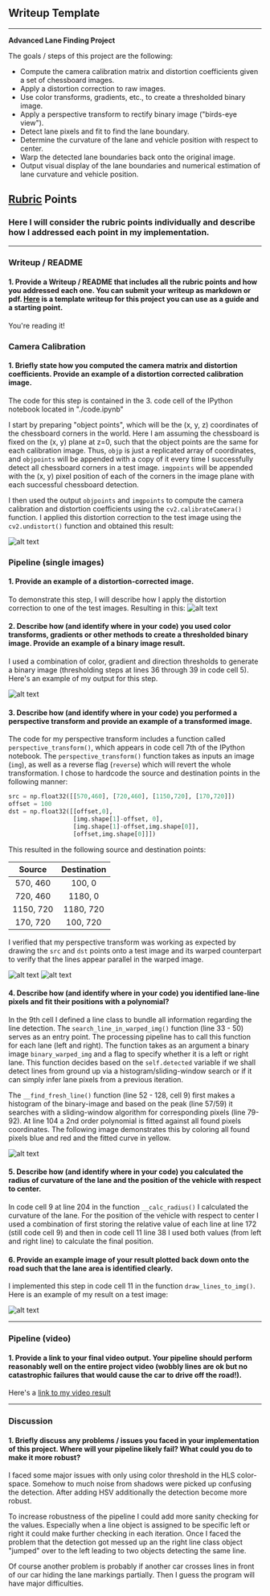 ## Writeup Template

---

**Advanced Lane Finding Project**

The goals / steps of this project are the following:

* Compute the camera calibration matrix and distortion coefficients given a set of chessboard images.
* Apply a distortion correction to raw images.
* Use color transforms, gradients, etc., to create a thresholded binary image.
* Apply a perspective transform to rectify binary image ("birds-eye view").
* Detect lane pixels and fit to find the lane boundary.
* Determine the curvature of the lane and vehicle position with respect to center.
* Warp the detected lane boundaries back onto the original image.
* Output visual display of the lane boundaries and numerical estimation of lane curvature and vehicle position.

[//]: # (Image References)

[image1]: ./output_images/calib_undistorted.jpg "Undistorted"
[image2]: ./output_images/example_undist.jpg "Road Undistorted"
[image3]: ./output_images/example_binary.jpg "Binary Example"
[image4]: ./output_images/bird_eye_orig.jpg "Warp Example"
[image5]: ./output_images/bird_eye_warped.jpg "Warp Example"
[image6]: ./output_images/lane_px_with_fit.jpg "Fit Visual"
[image7]: ./output_images/test_with_lane_1.jpg "Output"
[video1]: ./project_video_output.mp4 "Video"

## [Rubric](https://review.udacity.com/#!/rubrics/571/view) Points

### Here I will consider the rubric points individually and describe how I addressed each point in my implementation.  

---

### Writeup / README

#### 1. Provide a Writeup / README that includes all the rubric points and how you addressed each one.  You can submit your writeup as markdown or pdf.  [Here](https://github.com/udacity/CarND-Advanced-Lane-Lines/blob/master/writeup_template.md) is a template writeup for this project you can use as a guide and a starting point.  

You're reading it!

### Camera Calibration

#### 1. Briefly state how you computed the camera matrix and distortion coefficients. Provide an example of a distortion corrected calibration image.

The code for this step is contained in the 3. code cell of the IPython notebook located in "./code.ipynb"

I start by preparing "object points", which will be the (x, y, z) coordinates of the chessboard corners in the world. Here I am assuming the chessboard is fixed on the (x, y) plane at z=0, such that the object points are the same for each calibration image.  Thus, `objp` is just a replicated array of coordinates, and `objpoints` will be appended with a copy of it every time I successfully detect all chessboard corners in a test image.  `imgpoints` will be appended with the (x, y) pixel position of each of the corners in the image plane with each successful chessboard detection.

I then used the output `objpoints` and `imgpoints` to compute the camera calibration and distortion coefficients using the `cv2.calibrateCamera()` function.  I applied this distortion correction to the test image using the `cv2.undistort()` function and obtained this result:

![alt text][image1]

### Pipeline (single images)

#### 1. Provide an example of a distortion-corrected image.

To demonstrate this step, I will describe how I apply the distortion correction to one of the test images. Resulting in this:
![alt text][image2]

#### 2. Describe how (and identify where in your code) you used color transforms, gradients or other methods to create a thresholded binary image.  Provide an example of a binary image result.

I used a combination of color, gradient and direction thresholds to generate a binary image (thresholding steps at lines 36 through 39 in code cell 5).  Here's an example of my output for this step.

![alt text][image3]

#### 3. Describe how (and identify where in your code) you performed a perspective transform and provide an example of a transformed image.

The code for my perspective transform includes a function called `perspective_transform()`, which appears in code cell 7th of the IPython notebook.  The `perspective_transform()` function takes as inputs an image (`img`), as well as a reverse flag (`reverse`) which will revert the whole transformation. I chose to hardcode the source and destination points in the following manner:

```python
src = np.float32([[570,460], [720,460], [1150,720], [170,720]])
offset = 100
dst = np.float32([[offset,0],
                  [img.shape[1]-offset, 0],
                  [img.shape[1]-offset,img.shape[0]],
                  [offset,img.shape[0]]])
```

This resulted in the following source and destination points:

| Source        | Destination   |
|:-------------:|:-------------:|
| 570, 460      | 100, 0        |
| 720, 460      | 1180, 0       |
| 1150, 720     | 1180, 720     |
| 170, 720      | 100, 720      |

I verified that my perspective transform was working as expected by drawing the `src` and `dst` points onto a test image and its warped counterpart to verify that the lines appear parallel in the warped image.

![alt text][image4]
![alt text][image5]


#### 4. Describe how (and identify where in your code) you identified lane-line pixels and fit their positions with a polynomial?

In the 9th cell I defined a line class to bundle all information regarding the line detection. The `search_line_in_warped_img()` function (line 33 - 50) serves as an entry point. The processing pipeline has to call this function for each lane (left and right). The function takes as an argument a binary image `binary_warped_img` and a flag to specify whether it is a left or right lane.
This function decides based on the `self.detected` variable if we shall detect lines from ground up via a histogram/sliding-window search or if it can simply infer lane pixels from a previous iteration.

The `__find_fresh_line()` function (line 52 - 128, cell 9) first makes a histogram of the binary-image and based on the peak (line 57/59) it searches with a sliding-window algorithm for corresponding pixels (line 79-92). At line 104 a 2nd order polynomial is fitted against all found pixels coordinates. The following image demonstrates this by coloring all found pixels blue and red and the fitted curve in yellow.

![alt text][image6]

#### 5. Describe how (and identify where in your code) you calculated the radius of curvature of the lane and the position of the vehicle with respect to center.

In code cell 9 at line 204 in the function `__calc_radius()` I calculated the curvature of the lane. For the position of the vehicle with respect to center I used a combination of first storing the relative value of each line at line 172 (still code cell 9) and then in code cell 11 line 38 I used both values (from left and right line) to calculate the final position.

#### 6. Provide an example image of your result plotted back down onto the road such that the lane area is identified clearly.

I implemented this step in code cell 11 in the function `draw_lines_to_img()`.  Here is an example of my result on a test image:

![alt text][image7]

---

### Pipeline (video)

#### 1. Provide a link to your final video output.  Your pipeline should perform reasonably well on the entire project video (wobbly lines are ok but no catastrophic failures that would cause the car to drive off the road!).

Here's a [link to my video result][video1]

---

### Discussion

#### 1. Briefly discuss any problems / issues you faced in your implementation of this project.  Where will your pipeline likely fail?  What could you do to make it more robust?

I faced some major issues with only using color threshold in the HLS color-space. Somehow to much noise from shadows were picked up confusing the detection. After adding HSV additionally the detection become more robust.

To increase robustness of the pipeline I could add more sanity checking for the values. Especially when a line object is assigned to be specific left or right it could make further checking in each iteration. Once I faced the problem that the detection got messed up an the right line class object "jumped" over to the left leading to two objects detecting the same line.

Of course another problem is probably if another car crosses lines in front of our car hiding the lane markings partially. Then I guess the program will have major difficulties.
